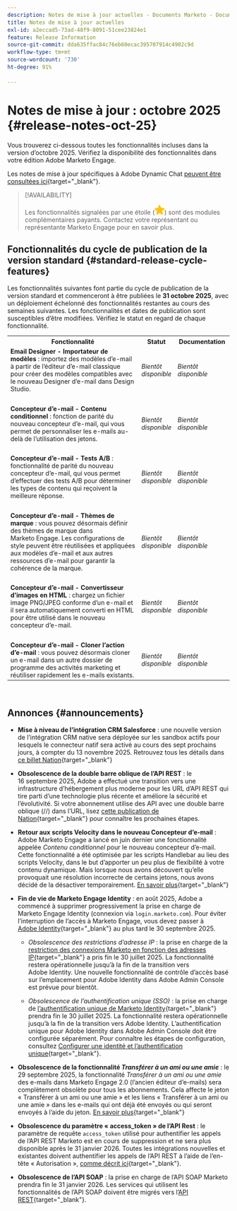 ```yaml
---
description: Notes de mise à jour actuelles - Documents Marketo - Documentation du produit
title: Notes de mise à jour actuelles
exl-id: a2eccad5-73ad-48f9-8091-51cee23824e1
feature: Release Information
source-git-commit: dda635ffac84c76eb60ecac395707914c4902c9d
workflow-type: tm+mt
source-wordcount: '730'
ht-degree: 91%

---
```


# Notes de mise à jour : octobre 2025 {#release-notes-oct-25}

Vous trouverez ci-dessous toutes les fonctionnalités incluses dans la version d’octobre 2025. Vérifiez la disponibilité des fonctionnalités dans votre édition Adobe Marketo Engage.

Les notes de mise à jour spécifiques à Adobe Dynamic Chat [peuvent être consultées ici](/help/marketo/release-notes/dynamic-chat.md){target="_blank"}.

>[!AVAILABILITY]
>
>Les fonctionnalités signalées par une étoile (![étoile](assets/yellow-star.png)) sont des modules complémentaires payants. Contactez votre représentant ou représentante Marketo Engage pour en savoir plus.

## Fonctionnalités du cycle de publication de la version standard {#standard-release-cycle-features}

Les fonctionnalités suivantes font partie du cycle de publication de la version standard et commenceront à être publiées le **31 octobre 2025**, avec un déploiement échelonné des fonctionnalités restantes au cours des semaines suivantes. Les fonctionnalités et dates de publication sont susceptibles d’être modifiées. Vérifiez le statut en regard de chaque fonctionnalité.

<table style="table-layout:auto">
 <tbody>
 <tr>
   <th style="width:65%">Fonctionnalité</th>
   <th style="width:10%">Statut</th>
   <th style="width:25%">Documentation</th>
  </tr>
  <tr>
   <td><strong>Email Designer - Importateur de modèles</strong> : importez des modèles d’e-mail à partir de l’éditeur d’e-mail classique pour créer des modèles compatibles avec le nouveau Designer d’e-mail dans Design Studio.</td>
   <td><i>Bientôt disponible</i></td>
   <td><i>Bientôt disponible</i></td>
  </tr>
  <tr>
   <td> </td>
   <td> </td>
   <td> </td>
  </tr>
  <tr>
   <td><strong>Concepteur d’e-mail - Contenu conditionnel</strong> : fonction de parité du nouveau concepteur d’e-mail, qui vous permet de personnaliser les e-mails au-delà de l’utilisation des jetons.</td>
   <td><i>Bientôt disponible</i></td>
   <td><i>Bientôt disponible</i></td>
  </tr>
  <tr>
  <tr>
   <td> </td>
   <td> </td>
   <td> </td>
  </tr>
  <tr>
   <td><strong>Concepteur d’e-mail - Tests A/B</strong> : fonctionnalité de parité du nouveau concepteur d’e-mail, qui vous permet d’effectuer des tests A/B pour déterminer les types de contenu qui reçoivent la meilleure réponse.</td>
   <td><i>Bientôt disponible</i></td>
   <td><i>Bientôt disponible</i></td>
  </tr>
  <tr>
  <tr>
   <td> </td>
   <td> </td>
   <td> </td>
  </tr>
  <tr>
   <td><strong>Concepteur d’e-mail - Thèmes de marque</strong> : vous pouvez désormais définir des thèmes de marque dans Marketo Engage. Les configurations de style peuvent être réutilisées et appliquées aux modèles d’e-mail et aux autres ressources d’e-mail pour garantir la cohérence de la marque.</td>
   <td><i>Bientôt disponible</i></td>
   <td><i>Bientôt disponible</i></td>
  </tr>
  <tr>
  <tr>
   <td> </td>
   <td> </td>
   <td> </td>
  </tr>
 <tr>
   <td><strong>Concepteur d’e-mail - Convertisseur d’images en HTML</strong> : chargez un fichier image PNG/JPEG conforme d’un e-mail et il sera automatiquement converti en HTML pour être utilisé dans le nouveau concepteur d’e-mail.</td>
   <td><i>Bientôt disponible</i></td>
   <td><i>Bientôt disponible</i></td>
  </tr>
  <tr>
   <td> </td>
   <td> </td>
   <td> </td>
  </tr>
  <tr>
   <td><strong>Concepteur d’e-mail - Cloner l’action d’e-mail</strong> : vous pouvez désormais cloner un e-mail dans un autre dossier de programme des activités marketing et réutiliser rapidement les e-mails existants.</td>
   <td><i>Bientôt disponible</i></td>
   <td><i>Bientôt disponible</i></td>
  </tr>
  </tbody>
</table>
<br/>

## Annonces {#announcements}

* **Mise à niveau de l’intégration CRM Salesforce** : une nouvelle version de l’intégration CRM native sera déployée sur les sandbox actifs pour lesquels le connecteur natif sera activé au cours des sept prochains jours, à compter du 13 novembre 2025. Retrouvez tous les détails dans [ce billet Nation](https://nation.marketo.com/t5/product-blogs/salesforce-crm-integration-upgrade/ba-p/358702){target="_blank"}

* **Obsolescence de la double barre oblique de l’API REST** : le 16 septembre 2025, Adobe a effectué une transition vers une infrastructure d’hébergement plus moderne pour les URL d’API REST qui tire parti d’une technologie plus récente et améliore la sécurité et l’évolutivité. Si votre abonnement utilise des API avec une double barre oblique (//) dans l’URL, lisez [cette publication de Nation](https://nation.marketo.com/t5/product-blogs/rest-api-double-slash-deprecation/ba-p/358616){target="_blank"} pour connaître les prochaines étapes.

* **Retour aux scripts Velocity dans le nouveau Concepteur d’e-mail** : Adobe Marketo Engage a lancé en juin dernier une fonctionnalité appelée _Contenu conditionnel_ pour le nouveau concepteur d’e-mail. Cette fonctionnalité a été optimisée par les scripts Handlebar au lieu des scripts Velocity, dans le but d’apporter un peu plus de flexibilité à votre contenu dynamique. Mais lorsque nous avons découvert qu’elle provoquait une résolution incorrecte de certains jetons, nous avons décidé de la désactiver temporairement. [En savoir plus](https://nation.marketo.com/t5/product-blogs/update-on-email-scripting-in-the-new-email-designer/ba-p/358179?lang=fr){target="_blank"}

* **Fin de vie de Marketo Engage Identity** : en août 2025, Adobe a commencé à supprimer progressivement la prise en charge de Marketo Engage Identity (connexion via `login.marketo.com`). Pour éviter l’interruption de l’accès à Marketo Engage, vous devez passer à [Adobe Identity](https://experienceleague.adobe.com/fr/docs/marketo/using/product-docs/administration/marketo-with-adobe-identity/adobe-identity-management-overview){target="_blank"} au plus tard le 30 septembre 2025.

   * _Obsolescence des restrictions d’adresse IP_ : la prise en charge de la [restriction des connexions Marketo en fonction des adresses IP](https://experienceleague.adobe.com/fr/docs/marketo/using/product-docs/administration/settings/restrict-marketo-logins-based-on-ip){target="_blank"} a pris fin le 30 juillet 2025. La fonctionnalité restera opérationnelle jusqu’à la fin de la transition vers Adobe Identity. Une nouvelle fonctionnalité de contrôle d’accès basé sur l’emplacement pour Adobe Identity dans Adobe Admin Console est prévue pour bientôt.

   * _Obsolescence de l’authentification unique (SSO)_ : la prise en charge de [l’authentification unique de Marketo Identity](https://experienceleague.adobe.com/fr/docs/marketo/using/product-docs/administration/additional-integrations/add-single-sign-on-to-a-portal){target="_blank"} prendra fin le 30 juillet 2025. La fonctionnalité restera opérationnelle jusqu’à la fin de la transition vers Adobe Identity. L’authentification unique pour Adobe Identity dans Adobe Admin Console doit être configurée séparément. Pour connaître les étapes de configuration, consultez [Configurer une identité et l’authentification unique](https://helpx.adobe.com/fr/enterprise/using/set-up-identity.html){target="_blank"}.

* **Obsolescence de la fonctionnalité _Transférer à un ami ou une amie_** : le 29 septembre 2025, la fonctionnalité _Transférer à un ami ou une amie_ des e-mails dans Marketo Engage 2.0 (l’ancien éditeur d’e-mails) sera complètement obsolète pour tous les abonnements. Cela affecte le jeton « Transférer à un ami ou une amie » et les liens « Transférer à un ami ou une amie » dans les e-mails qui ont déjà été envoyés ou qui seront envoyés à l’aide du jeton. [En savoir plus](https://nation.marketo.com/t5/product-blogs/deprecation-of-forward-to-a-friend/ba-p/358045#M2889){target="_blank"}

* **Obsolescence du paramètre « access_token » de l’API Rest** : le paramètre de requête `access_token` utilisé pour authentifier les appels de l’API REST Marketo est en cours de suppression et ne sera plus disponible après le 31 janvier 2026. Toutes les intégrations nouvelles et existantes doivent authentifier les appels de l’API REST à l’aide de l’en-tête « Autorisation », [comme décrit ici](https://experienceleague.adobe.com/fr/docs/marketo-developer/marketo/rest/authentication){target="_blank"}.

* **Obsolescence de l’API SOAP** : la prise en charge de l’API SOAP Marketo prendra fin le 31 janvier 2026. Les services qui utilisent les fonctionnalités de l’API SOAP doivent être migrés vers l’[API REST](https://experienceleague.adobe.com/fr/docs/marketo-developer/marketo/rest/rest-api){target="_blank"}.
